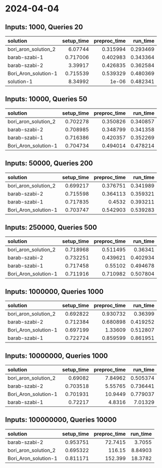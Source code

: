 # 2024-04-04

## Inputs: 1000, Queries 20

| solution             |   setup_time |   preproc_time |   run_time |
|:---------------------|-------------:|---------------:|-----------:|
| bori_aron_solution_2 |     6.07744  |       0.315994 |   0.293469 |
| barab-szabi-1        |     0.717006 |       0.402983 |   0.343364 |
| barab-szabi-2        |     3.39917  |       0.426835 |   0.362584 |
| Bori_Aron_solution-1 |     0.715539 |       0.539329 |   0.480369 |
| solution-1           |     8.34992  |       1e-06    |   0.482341 |

## Inputs: 10000, Queries 50

| solution             |   setup_time |   preproc_time |   run_time |
|:---------------------|-------------:|---------------:|-----------:|
| bori_aron_solution_2 |     0.702278 |       0.350826 |   0.340857 |
| barab-szabi-2        |     0.708985 |       0.348799 |   0.341358 |
| barab-szabi-1        |     0.716386 |       0.420357 |   0.352269 |
| Bori_Aron_solution-1 |     0.704734 |       0.494014 |   0.478214 |

## Inputs: 50000, Queries 200

| solution             |   setup_time |   preproc_time |   run_time |
|:---------------------|-------------:|---------------:|-----------:|
| bori_aron_solution_2 |     0.699217 |       0.376751 |   0.341989 |
| barab-szabi-2        |     0.715598 |       0.364113 |   0.359321 |
| barab-szabi-1        |     0.717835 |       0.4532   |   0.393211 |
| Bori_Aron_solution-1 |     0.703747 |       0.542903 |   0.539283 |

## Inputs: 250000, Queries 500

| solution             |   setup_time |   preproc_time |   run_time |
|:---------------------|-------------:|---------------:|-----------:|
| bori_aron_solution_2 |     0.718968 |       0.511495 |   0.36341  |
| barab-szabi-2        |     0.732251 |       0.439621 |   0.402934 |
| barab-szabi-1        |     0.717458 |       0.55102  |   0.494678 |
| Bori_Aron_solution-1 |     0.711916 |       0.710982 |   0.507804 |

## Inputs: 1000000, Queries 1000

| solution             |   setup_time |   preproc_time |   run_time |
|:---------------------|-------------:|---------------:|-----------:|
| bori_aron_solution_2 |     0.692822 |       0.930732 |   0.36399  |
| barab-szabi-2        |     0.712384 |       0.680898 |   0.419252 |
| Bori_Aron_solution-1 |     0.697199 |       1.33609  |   0.512807 |
| barab-szabi-1        |     0.722724 |       0.859599 |   0.861951 |

## Inputs: 10000000, Queries 1000

| solution             |   setup_time |   preproc_time |   run_time |
|:---------------------|-------------:|---------------:|-----------:|
| bori_aron_solution_2 |     0.69082  |        7.84962 |   0.505374 |
| barab-szabi-2        |     0.703518 |        5.55765 |   0.736441 |
| Bori_Aron_solution-1 |     0.701931 |       10.9449  |   0.779037 |
| barab-szabi-1        |     0.72217  |        4.8316  |   7.01329  |

## Inputs: 100000000, Queries 10000

| solution             |   setup_time |   preproc_time |   run_time |
|:---------------------|-------------:|---------------:|-----------:|
| barab-szabi-2        |     0.953751 |        72.7415 |    3.7055  |
| bori_aron_solution_2 |     0.695322 |       116.15   |    8.84903 |
| Bori_Aron_solution-1 |     0.811171 |       152.399  |   18.3782  |